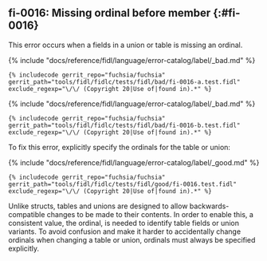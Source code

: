 ## fi-0016: Missing ordinal before member {:#fi-0016}

This error occurs when a fields in a union or table is missing an ordinal.

{% include "docs/reference/fidl/language/error-catalog/label/_bad.md" %}

```fidl
{% includecode gerrit_repo="fuchsia/fuchsia" gerrit_path="tools/fidl/fidlc/tests/fidl/bad/fi-0016-a.test.fidl" exclude_regexp="\/\/ (Copyright 20|Use of|found in).*" %}
```

{% include "docs/reference/fidl/language/error-catalog/label/_bad.md" %}

```fidl
{% includecode gerrit_repo="fuchsia/fuchsia" gerrit_path="tools/fidl/fidlc/tests/fidl/bad/fi-0016-b.test.fidl" exclude_regexp="\/\/ (Copyright 20|Use of|found in).*" %}
```

To fix this error, explicitly specify the ordinals for the table or union:

{% include "docs/reference/fidl/language/error-catalog/label/_good.md" %}

```fidl
{% includecode gerrit_repo="fuchsia/fuchsia" gerrit_path="tools/fidl/fidlc/tests/fidl/good/fi-0016.test.fidl" exclude_regexp="\/\/ (Copyright 20|Use of|found in).*" %}
```

Unlike structs, tables and unions are designed to allow backwards-compatible
changes to be made to their contents. In order to enable this, a consistent
value, the ordinal, is needed to identify table fields or union variants. To
avoid confusion and make it harder to accidentally change ordinals when changing
a table or union, ordinals must always be specified explicitly.
